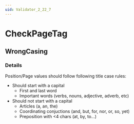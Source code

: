 ```yaml
---
uid: Validator_2_22_7
---
```


# CheckPageTag

## WrongCasing

<!-- Description, Properties, ... sections are auto-generated. -->
<!-- REPLACE ME AUTO-GENERATION -->

### Details

Position/Page values should follow following title case rules:
- Should start with a capital
    - First and last word
    - Important words (verbs, nouns, adjective, adverb, etc)
- Should not start with a capital
    - Articles (a, an, the)
    - Coordinating conjuctions (and, but, for, nor, or, so, yet)
    - Preposition with <4 chars (at, by, to...)

<!-- Uncomment to add example code -->
<!--### Example code-->
